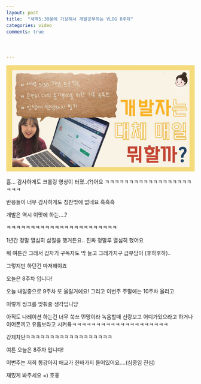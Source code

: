 ```yaml
---
layout: post
title:  "새벽5:30분에 기상해서 개발공부하는 VLOG 8주차"
categories: video 
comments: true



---
```


[![난생처음5:30AM](/assets/img/youtube/2020.jpg)](https://www.youtube.com/watch?v=HJBJkYQEDZM)



흠... 감사하게도 크롤링 영상이 터졌..(?)어요 ㅋㅋㅋㅋㅋㅋㅋㅋㅋㅋㅋㅋㅋㅋㅋㅋㅋㅋㅋㅋㅋ

반응들이 너무 감사하게도 칭찬밖에 없네요 흑흑흑



개발은 역시 이맛에 하는....?

ㅋㅋㅋㅋㅋㅋㅋㅋㅋㅋㅋㅋㅋㅋㅋㅋㅋㅋㅋㅋㅋㅋㅋ

1년간 정말 열심히 삽질을 했거든요.. 진짜 정말루 열심히 했어요



뭐 여튼간 그래서 갑자기 구독자도 막 늘고 그래가지구 급부담이 (후하후하)..

그렇지만 하던건 마저해야죠



오늘은 8주차 입니다!

오늘 내일중으로 9주차 또 올릴거에요! 그리고 이번주 주말에는 10주차 올리고

이렇게 씽크를 맞춰줄 생각입니댱



아직도 나레이션 하는건 너무 쑥쓰 민망이라 녹음할때 신랑보고 어디가있으라고 하거나 이어폰끼고 유튭보라고 시켜욬ㅋㅋㅋㅋㅋㅋㅋㅋㅋㅋㅋㅋㅋㅋㅋㅋㅋㅋㅋㅋ

강제차단ㅋㅋㅋㅋㅋㅋㅋㅋㅋㅋㅋㅋㅋㅋㅋㅋㅋㅋ



여튼 오늘은 8주차 입니다!

이번주는 저희 똥강아지 애교가 한바가지 들어있어요....(심쿵임 진심)

재밌게 봐주세요 =) 호홓


